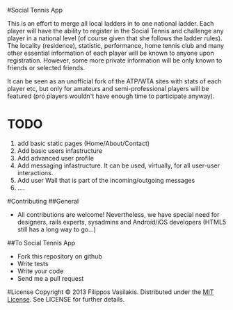 #Social Tennis App

This is an effort to merge all local ladders in to one national ladder. Each
player will have the ability to register in the Social Tennis and challenge any
player in a national level (of course given that she follows the ladder rules).
The locality (residence), statistic, performance, home tennis club and many
other essential information of each player will be known to anyone upon
registration. However, some more private information will be only known to
friends or selected friends.

It can be seen as an unofficial fork of the ATP/WTA sites with stats of each
player etc, but only for amateurs and semi-professional players will be
featured (pro players wouldn't have enough time to participate anyway).


# TODO
1. add basic static pages (Home/About/Contact)
2. Add basic users infastructure
3. Add advanced user profile
4. Add messaging infastructure. It can be used, virtually, for all user-user
interactions.
5. Add user Wall that is part of the incoming/outgoing messages
6. ....


#Contributing
##General
* All contributions are welcome! Nevertheless, we have special need for
designers, rails experts, sysadmins and Android/iOS developers (HTML5 still
has a long way to go...)

##To Social Tennis App
* Fork this repository on github
* Write tests
* Write your code
* Send me a pull request


#License
Copyright © 2013 Filippos Vasilakis. Distributed under the
[MIT License](http://opensource.org/licenses/MIT "MIT License"). See
LICENSE for further details.

